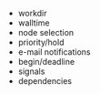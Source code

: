 * workdir
* walltime
* node selection
* priority/hold
* e-mail notifications
* begin/deadline
* signals
* dependencies

